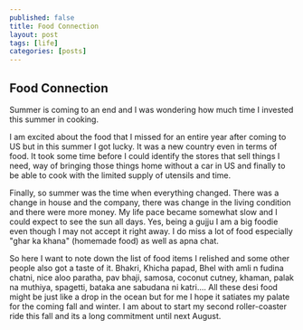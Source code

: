 ```yaml
---
published: false
title: Food Connection
layout: post
tags: [life]
categories: [posts]
---
```


## Food Connection

Summer is coming to an end and I was wondering how much time I invested this summer in cooking.

I am excited about the food that I missed for an entire year after coming to US but in this summer I got lucky. It was a new country even in terms of food. It took some time before I could identify the stores that sell things I need, way of bringing those things home without a car in US and finally to be able to cook with the limited supply of utensils and time.

Finally, so summer was the time when everything changed. There was a change in house and the company, there was change in the living condition and there were more money. My life pace became somewhat slow and I could expect to see the sun all days. Yes, being a gujju I am a big foodie even though I may not accept it right away. I do miss a lot of food especially "ghar ka khana" (homemade food) as well as apna chat.

So here I want to note down the list of food items I relished and some other people also got a taste of it. Bhakri, Khicha papad, Bhel with amli n fudina chatni, nice aloo paratha, pav bhaji, samosa, coconut cutney, khaman, palak na muthiya, spagetti, bataka ane sabudana ni katri.... All these desi food might be just like a drop in the ocean but for me I hope it satiates my palate for the coming fall and winter. I am about to start my second roller-coaster ride this fall and its a long commitment until next August.
